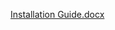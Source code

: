 [Installation Guide.docx](https://github.com/user-attachments/files/20118831/Installation.Guide.docx)
